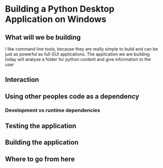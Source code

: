 # Building a Python Desktop Application on Windows



## What will we be building

I like command line tools, because they are really simple to build and can be just as powerful as full GUI applications. The application we are building today will analyse a folder for python content and give information to the user

## Interaction

## Using other peoples code as a dependency

### Development vs runtime dependencies

## Testing the application

## Building the application

## Where to go from here